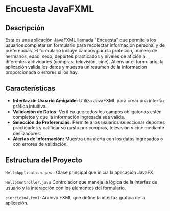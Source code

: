 # Encuesta JavaFXML

## Descripción

Esta es una aplicación JavaFXML llamada "Encuesta" que permite a los usuarios completar un formulario para recolectar información personal y de preferencias. El formulario incluye campos para la profesión, número de hermanos, edad, sexo, deportes practicados y niveles de afición a diferentes actividades (compras, televisión, cine). Al enviar el formulario, la aplicación valida los datos y muestra un resumen de la información proporcionada o errores si los hay.

## Características

- **Interfaz de Usuario Amigable:** Utiliza JavaFXML para crear una interfaz gráfica intuitiva.
- **Validación de Datos:** Verifica que todos los campos obligatorios estén completos y que la información ingresada sea válida.
- **Selección de Preferencias:** Permite a los usuarios seleccionar deportes practicados y calificar su gusto por compras, televisión y cine mediante deslizadores.
- **Alertas de Información:** Muestra una alerta con los datos ingresados o con errores de validación.

## Estructura del Proyecto

  `HelloApplication.java`: Clase principal que inicia la aplicación JavaFX.
  
  `HelloController.java` Controlador que maneja la lógica de la interfaz de usuario y la interacción con los elementos del formulario.
  
  `ejercicioA.fxml`: Archivo FXML que define la interfaz gráfica de la aplicación.
